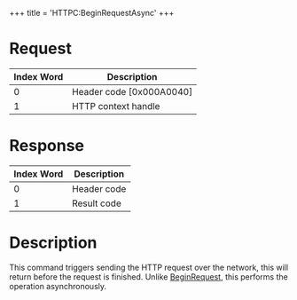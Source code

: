 +++
title = 'HTTPC:BeginRequestAsync'
+++

# Request

| Index Word | Description                |
|------------|----------------------------|
| 0          | Header code \[0x000A0040\] |
| 1          | HTTP context handle        |

# Response

| Index Word | Description |
|------------|-------------|
| 0          | Header code |
| 1          | Result code |

# Description

This command triggers sending the HTTP request over the network, this
will return before the request is finished. Unlike
[BeginRequest](HTTPC:BeginRequest "wikilink"), this performs the
operation asynchronously.
